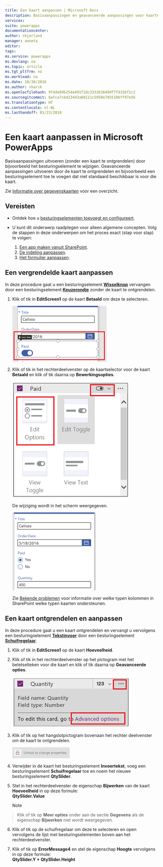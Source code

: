 ```yaml
---
title: Een kaart aanpassen | Microsoft Docs
description: Basisaanpassingen en geavanceerde aanpassingen voor kaarten
services: 
suite: powerapps
documentationcenter: 
author: skjerland
manager: anneta
editor: 
tags: 
ms.service: powerapps
ms.devlang: na
ms.topic: article
ms.tgt_pltfrm: na
ms.workload: na
ms.date: 10/30/2016
ms.author: sharik
ms.openlocfilehash: 9fdde89b254e491f2dc333261649df7fd156f2c2
ms.sourcegitcommit: 6afca7cb4234d3a60111c5950e7855106ff97e56
ms.translationtype: HT
ms.contentlocale: nl-NL
ms.lasthandoff: 01/23/2018
---
```

# <a name="customize-a-card-in-microsoft-powerapps"></a>Een kaart aanpassen in Microsoft PowerApps
Basisaanpassingen uitvoeren (zonder een kaart te ontgrendelen) door bijvoorbeeld het besturingselement te wijzigen. Geavanceerde aanpassingen uitvoeren door de kaart te ontgrendelen en bijvoorbeeld een besturingselement toe te voegen dat niet standaard beschikbaar is voor die kaart.

Zie [Informatie over gegevenskaarten](working-with-cards.md) voor een overzicht.

## <a name="prerequisites"></a>Vereisten

* Ontdek hoe u [besturingselementen toevoegt en configureert](add-configure-controls.md).
* U kunt dit onderwerp raadplegen voor alleen algemene concepten. Volg de stappen in deze onderwerpen om het proces exact (stap voor stap) te volgen:

  1. [Een app maken vanuit SharePoint](app-from-sharepoint.md).
  2. [De indeling aanpassen](customize-layout-sharepoint.md).
  3. [Het formulier aanpassen](customize-forms-sharepoint.md).

## <a name="customize-a-locked-card"></a>Een vergrendelde kaart aanpassen
In deze procedure gaat u een besturingselement **[Wisselknop](controls/control-toggle.md)** vervangen door een besturingselement **[Keuzerondje](controls/control-radio.md)** zonder de kaart te ontgrendelen.

1. Klik of tik in **EditScreen1** op de kaart **Betaald** om deze te selecteren.

    ![](./media/customize-card/select-paid-card.png)

2. Klik of tik in het rechterdeelvenster op de kaartselector voor de kaart **Betaald** en klik of tik daarna op **Bewerkingsopties**.

    ![](./media/customize-card/select-toggle-paid.png)

    De wijziging wordt in het scherm weergegeven.

    ![](./media/customize-card/display-radio.png)
   
    Zie [Bekende problemen](connections/connection-sharepoint-online.md#known-issues) voor informatie over welke typen kolommen in SharePoint welke typen kaarten ondersteunen.

## <a name="unlock-and-customize-a-card"></a>Een kaart ontgrendelen en aanpassen
In deze procedure gaat u een kaart ontgrendelen en vervangt u vervolgens een besturingselement **[Tekstinvoer](controls/control-text-input.md)** door een besturingselement **[Schuifregelaar](controls/control-slider.md)**.

1. Klik of tik in **EditScreen1** op de kaart **Hoeveelheid**.

2. Klik of tik in het rechterdeelvenster op het pictogram met het beletselteken voor die kaart en klik of tik daarna op **Geavanceerde opties**.

    ![Geavanceerde opties openen](./media/customize-card/advanced-options.png)
3. Klik of tik op het hangslotpictogram bovenaan het rechter deelvenster om de kaart te ontgrendelen.

    ![Een kaart ontgrendelen](./media/customize-card/unlock-card.png)
4. Verwijder in de kaart het besturingselement **Invoertekst**, voeg een besturingselement **Schuifregelaar** toe en noem het nieuwe besturingselement **QtySlider**.

5. Stel in het rechterdeelvenster de eigenschap **Bijwerken** van de kaart **Hoeveelheid** in op deze formule:<br>
   **QtySlider.Value**

   > [!NOTE]
> Klik of tik op **Meer opties** onder aan de sectie **Gegevens** als de eigenschap **Bijwerken** niet wordt weergegeven.


6. Klik of tik op de schuifregelaar om deze te selecteren en open vervolgens de lijst met besturingselementen boven aan het rechterdeelvenster.

7. Klik of tik op **ErrorMessage4** en stel de eigenschap **Hoogte** vervolgens in op deze formule:<br>
   **QtySlider.Y + QtySlider.Height**
